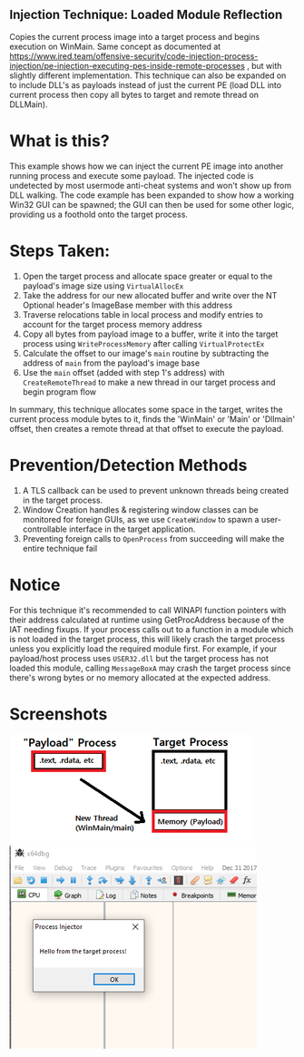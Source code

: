 ## Injection Technique: Loaded Module Reflection  
Copies the current process image into a target process and begins execution on WinMain. Same concept as documented at https://www.ired.team/offensive-security/code-injection-process-injection/pe-injection-executing-pes-inside-remote-processes , but with slightly different implementation. This technique can also be expanded on to include DLL's as payloads instead of just the current PE (load DLL into current process then copy all bytes to target and remote thread on DLLMain).

# What is this?  
This example shows how we can inject the current PE image into another running process and execute some payload. The injected code is undetected by most usermode anti-cheat systems and won't show up from DLL walking. The code example has been expanded to show how a working Win32 GUI can be spawned; the GUI can then be used for some other logic, providing us a foothold onto the target process.

# Steps Taken:  
1. Open the target process and allocate space greater or equal to the payload's image size using `VirtualAllocEx`  
2. Take the address for our new allocated buffer and write over the NT Optional header's ImageBase member with this address
3. Traverse relocations table in local process and modify entries to account for the target process memory address
4. Copy all bytes from payload image to a buffer, write it into the target process using `WriteProcessMemory` after calling `VirtualProtectEx`  
5. Calculate the offset to our image's `main` routine by subtracting the address of `main` from the payload's image base  
6. Use the `main` offset (added with step 1's address) with `CreateRemoteThread` to make a new thread in our target process and begin program flow  

In summary, this technique allocates some space in the target, writes the current process module bytes to it, finds the 'WinMain' or 'Main' or 'Dllmain' offset, then creates a remote thread at that offset to execute the payload.  

# Prevention/Detection Methods 
1. A TLS callback can be used to prevent unknown threads being created in the target process.
2. Window Creation handles & registering window classes can be monitored for foreign GUIs, as we use `CreateWindow` to spawn a user-controllable interface in the target application.
3. Preventing foreign calls to `OpenProcess` from succeeding will make the entire technique fail

# Notice  
For this technique it's recommended to call WINAPI function pointers with their address calculated at runtime using GetProcAddress because of the IAT needing fixups. If your process calls out to a function in a module which is not loaded in the target process, this will likely crash the target process unless you explicitly load the required module first. For example, if your payload/host process uses `USER32.dll` but the target process has not loaded this module, calling `MessageBoxA` may crash the target process since there's wrong bytes or no memory allocated at the expected address.

# Screenshots  
![Screenshot](example.png)  
![Screenshot](example2.png)  
